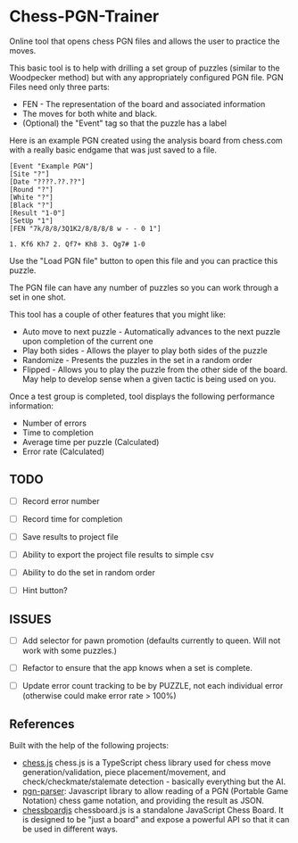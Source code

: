 # Chess-PGN-Trainer
Online tool that opens chess PGN files and allows the user to practice the moves.

This basic tool is to help with drilling a set group of puzzles (similar to the Woodpecker method) but with any appropriately configured PGN file.  PGN Files need only three parts:
* FEN - The representation of the board and associated information
* The moves for both white and black.
* (Optional) the "Event" tag so that the puzzle has a label

Here is an example PGN created using the analysis board from chess.com with a really basic endgame that was just saved to a file.
```
[Event "Example PGN"]
[Site "?"]
[Date "????.??.??"]
[Round "?"]
[White "?"]
[Black "?"]
[Result "1-0"]
[SetUp "1"]
[FEN "7k/8/8/3Q1K2/8/8/8/8 w - - 0 1"]

1. Kf6 Kh7 2. Qf7+ Kh8 3. Qg7# 1-0
```
Use the "Load PGN file" button to open this file and you can practice this puzzle.  

The PGN file can have any number of puzzles so you can work through a set in one shot.

This tool has a couple of other features that you might like:
* Auto move to next puzzle - Automatically advances to the next puzzle upon completion of the current one
* Play both sides - Allows the player to play both sides of the puzzle
* Randomize - Presents the puzzles in the set in a random order
* Flipped - Allows you to play the puzzle from the other side of the board.  May help to develop sense when a given tactic is being used on you.
  
Once a test group is completed, tool displays the following performance information:
* Number of errors
* Time to completion
* Average time per puzzle (Calculated)
* Error rate (Calculated)


## TODO
- [ ] Record error number
- [ ] Record time for completion
- [ ] Save results to project file
- [ ] Ability to export the project file results to simple csv
- [ ] Ability to do the set in random order
- [ ] Hint button?


## ISSUES

- [ ] Add selector for pawn promotion (defaults currently to queen.  Will not work with some puzzles.)
- [ ] Refactor to ensure that the app knows when a set is complete.
- [ ] Update error count tracking to be by PUZZLE, not each individual error (otherwise could make error rate > 100%)



## References
Built with the help of the following projects:
* [chess.js](https://github.com/jhlywa/chess.js) chess.js is a TypeScript chess library used for chess move generation/validation, piece placement/movement, and check/checkmate/stalemate detection - basically everything but the AI.
* [pgn-parser](https://github.com/mliebelt/pgn-parser): Javascript library to allow reading of a PGN (Portable Game Notation) chess game notation, and providing the result as JSON.
* [chessboardjs](https://github.com/oakmac/chessboardjs/) chessboard.js is a standalone JavaScript Chess Board. It is designed to be "just a board" and expose a powerful API so that it can be used in different ways.

